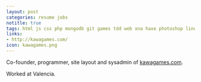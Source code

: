 ```yaml
---
layout: post
categories: resume jobs
notitle: true
tags: html js css php mongodb git games tdd web xna haxe photoshop linux glsl
links:
- http://kawagames.com/
icon: kawagames.png
---
```


Co-founder, programmer, site layout and sysadmin of [kawagames.com](http://kawagames.com).

Worked at Valencia.
